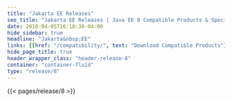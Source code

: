 ```yaml
---
title: "Jakarta EE Releases"
seo_title: "Jakarta EE Releases | Java EE 8 Compatible Products & Specifications"
date: 2018-04-05T16:10:38-04:00
hide_sidebar: true
headline: "Jakarta&nbsp;EE"
links: [[href: "/compatibility/", text: "Download Compatible Products"], [href: "/specifications/", text: "Specifications"]]
hide_page_title: true
header_wrapper_class: "header-release-8"
container: "container-fluid"
type: "release/8"
---
```


{{< pages/release/8 >}}